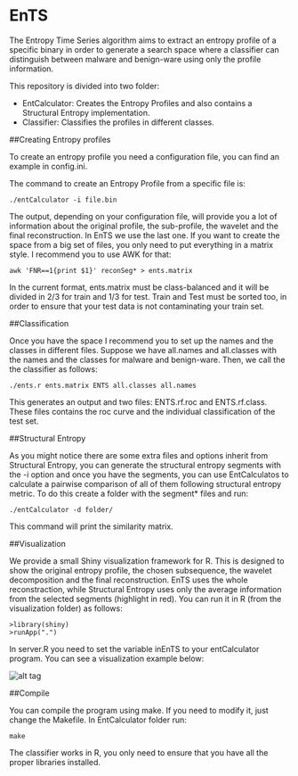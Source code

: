 # EnTS

The Entropy Time Series algorithm aims to extract an entropy profile of a specific binary in order to generate a search space where a classifier can distinguish between malware and benign-ware using only the profile information. 

This repository is divided into two folder: 

- EntCalculator: Creates the Entropy Profiles and also contains a Structural Entropy implementation.
- Classifier: Classifies the profiles in different classes.

##Creating Entropy profiles

To create an entropy profile you need a configuration file, you can find an example in config.ini.

The command to create an Entropy Profile from a specific file is:
```
./entCalculator -i file.bin 
```
The output, depending on your configuration file, will provide you a lot of information about the original profile, the sub-profile, the wavelet and the final reconstruction. In EnTS we use the last one. If you want to create the space from a big set of files, you only need to put everything in a matrix style. I recommend you to use AWK for that:
```
awk 'FNR==1{print $1}' reconSeg* > ents.matrix
```

In the current format, ents.matrix must be class-balanced and it will be divided in 2/3 for train and 1/3 for test. Train and Test must be sorted too, in order to ensure that your test data is not contaminating your train set.

##Classification

Once you have the space I recommend you to set up the names and the classes in different files. Suppose we have all.names and all.classes with the names and the classes for malware and benign-ware. Then, we call the the classifier as follows:
```
./ents.r ents.matrix ENTS all.classes all.names
```
This generates an output and two files: ENTS.rf.roc and ENTS.rf.class. These files contains the roc curve and the individual classification of the test set.

##Structural Entropy

As you might notice there are some extra files and options inherit from Structural 
Entropy, you can generate the structural entropy segments with the -i option and 
once you have the segments, you can use EntCalculatos to calculate a pairwise 
comparison of all of them following structural entropy metric. To do this create a 
folder with the segment* files and run:
```
./entCalculator -d folder/
```
This command will print the similarity matrix.

##Visualization

We provide a small Shiny visualization framework for R. This is designed to show the original entropy profile, the 
chosen subsequence, the wavelet decomposition and the final reconstruction. EnTS uses the whole reconstraction, while
Structural Entropy uses only the average information from the selected segments (highlight in red). You can run it in
R (from the visualization folder) as follows:
```
>library(shiny)
>runApp(".")
```
In server.R you need to set the variable inEnTS to your entCalculator program. You can see a visualization example
 below:

![alt tag](http://freedevelop.org/wp-content/uploads/DABE.png)

##Compile

You can compile the program using make. If you need to modify it, just change the Makefile. In EntCalculator folder 
run:
```
make
```
The classifier works in R, you only need to ensure that you have all the proper libraries installed.




